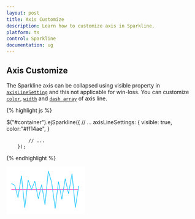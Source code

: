 ```yaml
---
layout: post
title: Axis Customize
description: Learn how to customize axis in Sparkline.
platform: ts
control: Sparkline
documentation: ug
---
```


## Axis Customize 

The Sparkline axis can be collapsed using visible property in [`axisLineSetting`](../api/ejsparkline#members:axisLineSettings) and this not applicable for win-loss. You can customize [`color`](../api/ejsparkline#members:axisLineSettings-color), [`width`](../api/ejsparkline#members:axisLineSettings-width) and [`dash array`](../api/ejsparkline#members:axisLineSettings-dashArray) of axis line.

 {% highlight js %}
 
 $("#container").ejSparkline({
            // ...
            axisLineSettings: {
                visible: true,
                color:"#ff14ae",
            }

            // ...
        });

{% endhighlight %}

![](/js/Sparkline/Axis-Customize_images/Axis-Customize_img1.png)